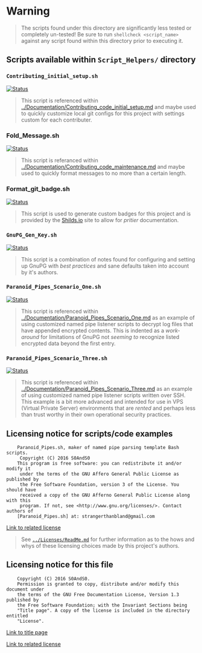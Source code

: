 # Warning

> The scripts found under this directory are significantly less tested or
> completely un-tested! Be sure to run `shellcheck <script_name>` against any
> script found within this directory prior to executing it.

## Scripts available within `Script_Helpers/` directory

### `Contributing_initial_setup.sh`

[![Status](https://img.shields.io/badge/Status-Untested-yellow.svg)](Contributing_initial_setup.sh)

> This script is referenced within
> [../Documentation/Contributing_code_initial_setup.md](../Documentation/Contributing_code_initial_setup.md)
> and maybe used to quickly customize local git configs for this project with
> settings custom for each contributer.

### Fold_Message.sh

[![Status](https://img.shields.io/badge/Status-Passing-blue.svg)](Fold_Message.sh)

> This script is referanced within
> [../Documentation/Contributing_code_maintenance.md](../Documentation/Contributing_code_maintenance.md)
> and maybe used to quickly format messages to no more than a certain length.

### Format_git_badge.sh

[![Status](https://img.shields.io/badge/Status-Passing-blue.svg)](Format_git_badge.sh)

> This script is used to generate custom badges for this project and is provided
> by the [Shilds.io](https://sheilds.io) site to allow for *pritier*
> documentation.

### `GnuPG_Gen_Key.sh`

[![Status](https://img.shields.io/badge/Status-Untested-yellow.svg)](GnuPG_Gen_Key.sh)

> This script is a combination of notes found for configuring and setting up GnuPG
> with *best practices* and sane defaults taken into account by it's authors.

### `Paranoid_Pipes_Scenario_One.sh`

[![Status](https://img.shields.io/badge/Status-Untested-yellow.svg)](Paranoid_Pipes_Scenario_One.sh)

> This script is referenced within
> [../Documentation/Paranoid_Pipes_Scenario_One.md](../Documentation/Paranoid_Pipes_Scenario_One.md)
> as an example of using customized named pipe listener scripts to decrypt log
> files that have appended encrypted contents. This is indented as a *work-around*
> for limitations of GnuPG not *seeming to* recognize listed encrypted data beyond
> the first entry.

### `Paranoid_Pipes_Scenario_Three.sh`

[![Status](https://img.shields.io/badge/Status-Untested-yellow.svg)](Paranoid_Pipes_Scenario_Three.sh)

> This script is referenced within
> [../Documentation/Paranoid_Pipes_Scenario_Three.md](../Documentation/Paranoid_Pipes_Scenario_Three.md)
> as an example of using customized named pipe listener scripts written over SSH.
> This example is a bit more advanced and intended for use in VPS (Virtual Private
> Server) environments that are *rented* and perhaps less than trust worthy in
> their own operational security practices.

## Licensing notice for scripts/code examples

```
    Paranoid_Pipes.sh, maker of named pipe parsing template Bash scripts.
     Copyright (C) 2016 S0AndS0
    This program is free software: you can redistribute it and/or modify it
     under the terms of the GNU Affero General Public License as published by
     the Free Software Foundation, version 3 of the License. You should have
     received a copy of the GNU Afferno General Public License along with this
     program. If not, see <http://www.gnu.org/licenses/>. Contact authors of
    [Paranoid_Pipes.sh] at: strangerthanbland@gmail.com
```

[Link to related license](../Licenses/GNU_AGPLv3_Code.md)

> See [`../Licenses/ReadMe.md`](../Licenses/ReadMe.md) for further information as
> to the hows and whys of these licensing choices made by this project's authors.

## Licensing notice for this file

```
    Copyright (C) 2016 S0AndS0.
    Permission is granted to copy, distribute and/or modify this document under
    the terms of the GNU Free Documentation License, Version 1.3 published by
    the Free Software Foundation; with the Invariant Sections being
    "Title page". A copy of the license is included in the directory entitled
    "License".
```

[Link to title page](../Documentation/Contributing_Financially.md)

[Link to related license](../Licenses/GNU_FDLv1.3_Documentation.md)

